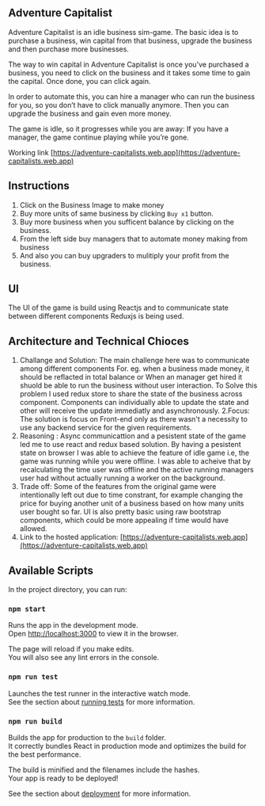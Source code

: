 ## Adventure Capitalist

Adventure Capitalist is an idle business sim-game. The basic idea is to purchase a business, win
capital from that business, upgrade the business and then purchase more businesses.

The way to win capital in Adventure Capitalist is once you’ve purchased a business, you need to
click on the business and it takes some time to gain the capital. Once done, you can click again.

In order to automate this, you can hire a manager who can run the business for you, so you don’t
have to click manually anymore. Then you can upgrade the business and gain even more
money.

The game is idle, so it progresses while you are away: If you have a manager, the game
continue playing while you’re gone.

Working link [https://adventure-capitalists.web.app](https://adventure-capitalists.web.app)

## Instructions
1. Click on the Business Image to make money
2. Buy more units of same business by clicking `Buy x1` button.
3. Buy more business when you sufficent balance by clicking on the business.
4. From the left side buy managers that to automate money making from business
5. And also you can buy upgraders to mulitiply your profit from the business.

## UI

The UI of the game is build using Reactjs and to communicate state between different components Reduxjs is being used.

## Architecture and Technical Chioces
1. Challange and Solution: The main challenge here was to communicate among different components For. eg. when a business made money, it should be reflacted in total balance or When an manager get hired it shuold be able to run the business without user interaction.
To Solve this problem I used redux store to share the state of the business across component. Components can individually able to update the state and other will receive the update immediatly and asynchronously.
2.Focus: The solution is focus on Front-end only as there wasn't a necessity to use any backend service for the given requirements.
3. Reasoning : Async communicattion and a pesistent state of the game led me to use react and redux based solution. By having a pesistent state on browser I was able to achieve the feature of idle game i.e, the game was running while you were offline.
I was able to acheive that by recalculating the time user was offline and the active running managers user had without actually running a worker on the background.
4. Trade off: Some of the features from the original game were intentionally left out due to time constrant, for example changing the price for buying another unit of a business based on how many units user bought so far. UI is also pretty basic using raw bootstrap components, which could be more appealing if time would have allowed.
5. Link to the hosted application: [https://adventure-capitalists.web.app](https://adventure-capitalists.web.app)

## Available Scripts

In the project directory, you can run:

### `npm start`

Runs the app in the development mode.<br />
Open [http://localhost:3000](http://localhost:3000) to view it in the browser.

The page will reload if you make edits.<br />
You will also see any lint errors in the console.

### `npm run test`

Launches the test runner in the interactive watch mode.<br />
See the section about [running tests](https://facebook.github.io/create-react-app/docs/running-tests) for more information.

### `npm run build`

Builds the app for production to the `build` folder.<br />
It correctly bundles React in production mode and optimizes the build for the best performance.

The build is minified and the filenames include the hashes.<br />
Your app is ready to be deployed!

See the section about [deployment](https://facebook.github.io/create-react-app/docs/deployment) for more information.


